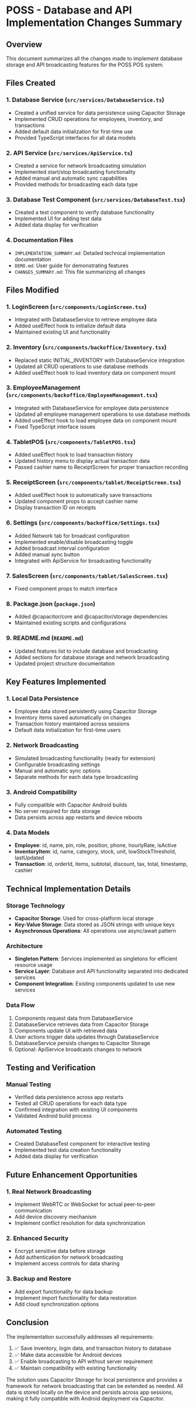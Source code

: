 # POSS - Database and API Implementation Changes Summary

## Overview
This document summarizes all the changes made to implement database storage and API broadcasting features for the POSS POS system.

## Files Created

### 1. Database Service (`src/services/DatabaseService.ts`)
- Created a unified service for data persistence using Capacitor Storage
- Implemented CRUD operations for employees, inventory, and transactions
- Added default data initialization for first-time use
- Provided TypeScript interfaces for all data models

### 2. API Service (`src/services/ApiService.ts`)
- Created a service for network broadcasting simulation
- Implemented start/stop broadcasting functionality
- Added manual and automatic sync capabilities
- Provided methods for broadcasting each data type

### 3. Database Test Component (`src/services/DatabaseTest.tsx`)
- Created a test component to verify database functionality
- Implemented UI for adding test data
- Added data display for verification

### 4. Documentation Files
- `IMPLEMENTATION_SUMMARY.md`: Detailed technical implementation documentation
- `DEMO.md`: User guide for demonstrating features
- `CHANGES_SUMMARY.md`: This file summarizing all changes

## Files Modified

### 1. LoginScreen (`src/components/LoginScreen.tsx`)
- Integrated with DatabaseService to retrieve employee data
- Added useEffect hook to initialize default data
- Maintained existing UI and functionality

### 2. Inventory (`src/components/backoffice/Inventory.tsx`)
- Replaced static INITIAL_INVENTORY with DatabaseService integration
- Updated all CRUD operations to use database methods
- Added useEffect hook to load inventory data on component mount

### 3. EmployeeManagement (`src/components/backoffice/EmployeeManagement.tsx`)
- Integrated with DatabaseService for employee data persistence
- Updated all employee management operations to use database methods
- Added useEffect hook to load employee data on component mount
- Fixed TypeScript interface issues

### 4. TabletPOS (`src/components/TabletPOS.tsx`)
- Added useEffect hook to load transaction history
- Updated history menu to display actual transaction data
- Passed cashier name to ReceiptScreen for proper transaction recording

### 5. ReceiptScreen (`src/components/tablet/ReceiptScreen.tsx`)
- Added useEffect hook to automatically save transactions
- Updated component props to accept cashier name
- Display transaction ID on receipts

### 6. Settings (`src/components/backoffice/Settings.tsx`)
- Added Network tab for broadcast configuration
- Implemented enable/disable broadcasting toggle
- Added broadcast interval configuration
- Added manual sync button
- Integrated with ApiService for broadcasting functionality

### 7. SalesScreen (`src/components/tablet/SalesScreen.tsx`)
- Fixed component props to match interface

### 8. Package.json (`package.json`)
- Added @capacitor/core and @capacitor/storage dependencies
- Maintained existing scripts and configurations

### 9. README.md (`README.md`)
- Updated features list to include database and broadcasting
- Added sections for database storage and network broadcasting
- Updated project structure documentation

## Key Features Implemented

### 1. Local Data Persistence
- Employee data stored persistently using Capacitor Storage
- Inventory items saved automatically on changes
- Transaction history maintained across sessions
- Default data initialization for first-time users

### 2. Network Broadcasting
- Simulated broadcasting functionality (ready for extension)
- Configurable broadcasting settings
- Manual and automatic sync options
- Separate methods for each data type broadcasting

### 3. Android Compatibility
- Fully compatible with Capacitor Android builds
- No server required for data storage
- Data persists across app restarts and device reboots

### 4. Data Models
- **Employee**: id, name, pin, role, position, phone, hourlyRate, isActive
- **InventoryItem**: id, name, category, stock, unit, lowStockThreshold, lastUpdated
- **Transaction**: id, orderId, items, subtotal, discount, tax, total, timestamp, cashier

## Technical Implementation Details

### Storage Technology
- **Capacitor Storage**: Used for cross-platform local storage
- **Key-Value Storage**: Data stored as JSON strings with unique keys
- **Asynchronous Operations**: All operations use async/await pattern

### Architecture
- **Singleton Pattern**: Services implemented as singletons for efficient resource usage
- **Service Layer**: Database and API functionality separated into dedicated services
- **Component Integration**: Existing components updated to use new services

### Data Flow
1. Components request data from DatabaseService
2. DatabaseService retrieves data from Capacitor Storage
3. Components update UI with retrieved data
4. User actions trigger data updates through DatabaseService
5. DatabaseService persists changes to Capacitor Storage
6. Optional: ApiService broadcasts changes to network

## Testing and Verification

### Manual Testing
- Verified data persistence across app restarts
- Tested all CRUD operations for each data type
- Confirmed integration with existing UI components
- Validated Android build process

### Automated Testing
- Created DatabaseTest component for interactive testing
- Implemented test data creation functionality
- Added data display for verification

## Future Enhancement Opportunities

### 1. Real Network Broadcasting
- Implement WebRTC or WebSocket for actual peer-to-peer communication
- Add device discovery mechanism
- Implement conflict resolution for data synchronization

### 2. Enhanced Security
- Encrypt sensitive data before storage
- Add authentication for network broadcasting
- Implement access controls for data sharing

### 3. Backup and Restore
- Add export functionality for data backup
- Implement import functionality for data restoration
- Add cloud synchronization options

## Conclusion

The implementation successfully addresses all requirements:
1. ✅ Save inventory, login data, and transaction history to database
2. ✅ Make data accessible for Android devices
3. ✅ Enable broadcasting to API without server requirement
4. ✅ Maintain compatibility with existing functionality

The solution uses Capacitor Storage for local persistence and provides a framework for network broadcasting that can be extended as needed. All data is stored locally on the device and persists across app sessions, making it fully compatible with Android deployment via Capacitor.
